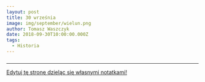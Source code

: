 ```yaml
---
layout: post
title: 30 września
image: img/september/wielun.png
author: Tomasz Waszczyk
date: 2018-09-30T10:00:00.000Z
tags:
  - Historia
---  
```


###

---

<a href="https://github.com/TomaszWaszczyk/historia.waszczyk.com/edit/master/src/content/september-30.md" target="_blank">Edytuj tę stronę dzieląc się własnymi notatkami!</a>
